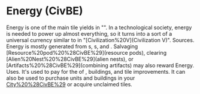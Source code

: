 # Energy (CivBE)

 Energy is one of the main tile yields in "". In a technological society, energy is needed to power up almost everything, so it turns into a sort of a universal currency similar to in "[Civilization%20V](Civilization V)".
Sources.
 Energy is mostly generated from s, s, and . Salvaging [Resource%20pod%20%28CivBE%29](resource pods), clearing [Alien%20Nest%20%28CivBE%29](alien nests), or [Artifacts%20%28CivBE%29](combining artifacts) may also reward Energy.
Uses.
It's used to pay for the of , buildings, and tile improvements.
It can also be used to purchase units and buildings in your [City%20%28CivBE%29](cities) or acquire unclaimed tiles.